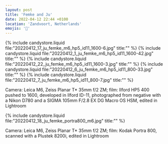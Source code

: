```yaml
---
layout: post
title: 'Femke and Ju'
date: 2022-04-12 22:44 +0100
location: 'Zandvoort, Netherlands'
emojis: '🔞'
---
```


{% include candystore.liquid file:"20220412_17_ju_femke_m6_hp5_id11_1600-6.jpg" title:"" %}
{% include candystore.liquid file:"20220412_1_ju_femke_m6_hp5_id11_1600-42.jpg" title:"" %}
{% include candystore.liquid file:"20220412_22_ju_femke_m6_hp5_id11_1600-3.jpg" title:"" %}
{% include candystore.liquid file:"20220412_6_ju_femke_m6_hp5_id11_800-33.jpg" title:"" %}
{% include candystore.liquid file:"20220412_7_ju_femke_m6_hp5_id11_800-7.jpg" title:"" %}

Camera: Leica M6, Zeiss Planar T\* 35mm f/2 ZM; film: Ilford HP5 400 pushed to 1600, developed in Ilford ID-11, photographed from negative with a Nikon D780 and a SIGMA 105mm F/2.8 EX DG Macro OS HSM, edited in Lightroom

{% include candystore.liquid file:"20220412_18_ju_femke_portra800_m6.jpg" title:"" %}

Camera: Leica M6, Zeiss Planar T\* 35mm f/2 ZM; film: Kodak Portra 800, scanned with a Plustek 8200i, edited in Lightroom
